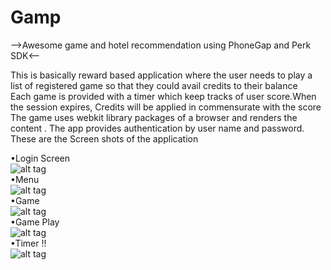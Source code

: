 # Gamp
-->Awesome game and hotel recommendation using PhoneGap and Perk SDK<--

This is basically reward based application where the user needs to play a list of registered game so that they could avail credits to their balance<br>
Each game is provided with a timer which keep tracks of  user score.When the session expires, Credits will be applied in commensurate with the score<br>
The game uses webkit library packages of a browser and renders the content . The app provides authentication by user name and password.<br>
These are the Screen shots of the application

•Login Screen <br>
![alt tag](https://github.com/jayanthchandra/gamp/blob/master/Screenshot_2016-04-19-17-13-44.png)<br>
•Menu <br>
![alt tag](https://github.com/jayanthchandra/gamp/blob/master/Screenshot_2016-04-19-17-14-12.png)<br>
•Game<br>
![alt tag](https://github.com/jayanthchandra/gamp/blob/master/Screenshot_2016-04-19-17-15-26.png)<br>
•Game Play<br>
![alt tag](https://github.com/jayanthchandra/gamp/blob/master/Screenshot_2016-04-19-17-16-17.png)<br>
•Timer !!<br>
![alt tag](https://github.com/jayanthchandra/gamp/blob/master/Screenshot_2016-04-19-17-15-48.png)<br>


